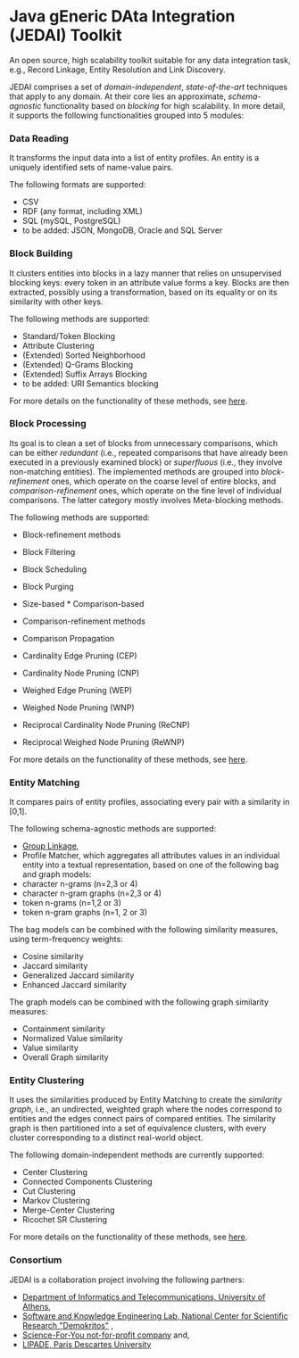 # Java gEneric DAta Integration (JEDAI) Toolkit
An open source, high scalability toolkit suitable for any data integration task, e.g., Record Linkage, Entity Resolution and Link Discovery.

JEDAI comprises a set of *domain-independent*, *state-of-the-art* techniques that apply to any domain. At their core lies an approximate, *schema-agnostic* functionality based on *blocking* for high scalability. In more detail, it supports the following functionalities grouped into 5 modules:

### Data Reading 
It transforms the input data into a list of entity profiles. An entity is a uniquely identified sets of name-value pairs. 

The following formats are supported:
 * CSV 
 * RDF (any format, including XML)
 * SQL (mySQL, PostgreSQL)
 * to be added: JSON, MongoDB, Oracle and SQL Server
  
### Block Building 
It clusters entities into blocks in a lazy manner that relies on unsupervised blocking keys: every token in an attribute value forms a key. Blocks are then extracted, possibly using a transformation, based on its equality or on its similarity with other keys.

The following methods are supported:
 * Standard/Token Blocking
 * Attribute Clustering
 * (Extended) Sorted Neighborhood
 * (Extended) Q-Grams Blocking
 * (Extended) Suffix Arrays Blocking
 * to be added: URI Semantics blocking
  
For more details on the functionality of these methods, see [here](http://www.vldb.org/pvldb/vol9/p312-papadakis.pdf).  

### Block Processing
Its goal is to clean a set of blocks from unnecessary comparisons, which can be either *redundant* (i.e., repeated comparisons that have already been executed in a previously examined block) or *superfluous* (i.e., they involve non-matching entities).
The implemented methods are grouped into *block-refinement* ones, which operate on the coarse level of entire blocks, and *comparison-refinement* ones, which operate on the fine level of individual comparisons. The latter category mostly involves Meta-blocking methods.

The following methods are supported:
* Block-refinement methods
 *  Block Filtering
 *  Block Scheduling
 *  Block Purging
   * Size-based
    * Comparison-based
   
* Comparison-refinement methods
 * Comparison Propagation
 * Cardinality Edge Pruning (CEP)
 * Cardinality Node Pruning (CNP)
 * Weighed Edge Pruning (WEP)
 * Weighed Node Pruning (WNP)
 * Reciprocal Cardinality Node Pruning (ReCNP)
 * Reciprocal Weighed Node Pruning (ReWNP)

For more details on the functionality of these methods, see [here](http://www.vldb.org/pvldb/vol9/p684-papadakis.pdf).  

### Entity Matching

It compares pairs of entity profiles, associating every pair with a similarity in [0,1].

The following schema-agnostic methods are supported:
* [Group Linkage](http://pike.psu.edu/publications/icde07.pdf), 
* Profile Matcher, which aggregates all attributes values in an individual entity into a textual representation, based on one of the following bag and graph models:
 * character n-grams (n=2,3 or 4)
 * character n-gram graphs (n=2,3 or 4)
 * token n-grams (n=1,2 or 3)
 * token n-gram graphs (n=1, 2 or 3)
   
  The bag models can be combined with the following similarity measures, using term-frequency weights: 
   * Cosine similarity 
   * Jaccard similarity 
   * Generalized Jaccard similarity 
   * Enhanced Jaccard similarity
   
   The graph models can be combined with the following graph similarity measures:
   * Containment similarity 
   * Normalized Value similarity 
   * Value similarity 
   * Overall Graph similarity

### Entity Clustering

It uses the similarities produced by Entity Matching to create the *similarity graph*, i.e., an undirected, weighted graph where the nodes correspond to entities and the edges connect pairs of compared entities. The similarity graph is then partitioned into a set of equivalence clusters, with every cluster corresponding to a distinct real-world object.

The following domain-independent methods are currently supported:
* Center Clustering
* Connected Components Clustering
* Cut Clustering
* Markov Clustering
* Merge-Center Clustering
* Ricochet SR Clustering

For more details on the functionality of these methods, see [here](http://www.vldb.org/pvldb/2/vldb09-1025.pdf). 


### Consortium

JEDAI is a collaboration project involving the following partners:
* [Department of Informatics and Telecommunications, University of Athens](http://www.di.uoa.gr),
* [Software and Knowledge Engineering Lab, National Center for Scientific Research "Demokritos"](https://www.iit.demokritos.gr/skel) ,
* [Science-For-You not-for-profit company](http://www.scify.gr/site/en) and, 
* [LIPADE, Paris Descartes University](http://lipade.mi.parisdescartes.fr)
